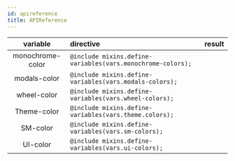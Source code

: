```yaml
---
id: apireference 
title: APIReference
---
```


| variable        |      directive      |   result |
| :-------------:| :----------- | :-----: |
| monochrome-color | `@include mixins.define-variables(vars.monochrome-colors);` | |
| modals-color | `@include mixins.define-variables(vars.modals-colors);` | |
| wheel-color | `@include mixins.define-variables(vars.wheel-colors);` | |
| Theme-color | `@include mixins.define-variables(vars.theme.colors);` | |
| SM-color | `@include mixins.define-variables(vars.sm-colors);` | |
| UI-color | `@include mixins.define-variables(vars.ui-colors);` | |
